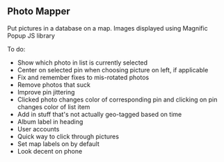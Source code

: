 ## Photo Mapper
Put pictures in a database on a map. Images displayed using Magnific Popup JS library

To do:
* Show which photo in list is currently selected
* Center on selected pin when choosing picture on left,
if applicable
* Fix and remember fixes to mis-rotated photos
* Remove photos that suck
* Improve pin jittering
* Clicked photo changes color of corresponding pin and 
clicking on pin changes color of list item
* Add in stuff that's not actually geo-tagged based on time
* Album label in heading
* User accounts
* Quick way to click through pictures 
* Set map labels on by default
* Look decent on phone
